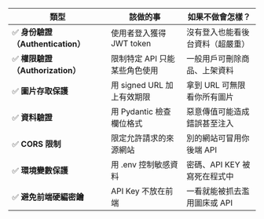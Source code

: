| 類型                         | 該做的事                | 如果不做會怎樣？           |
| -------------------------- | ------------------- | ------------------ |
| ✅ **身份驗證（Authentication）** | 使用者登入獲得 JWT token   | 沒有登入也能看後台資料（超嚴重）   |
| ✅ **權限驗證（Authorization）**  | 限制特定 API 只能某些角色使用   | 一般用戶可刪除商品、上架資料     |
| ✅ **圖片存取保護**               | 用 signed URL 加上有效期限 | 拿到 URL 可無限看你所有圖片   |
| ✅ **資料驗證**                 | 用 Pydantic 檢查欄位格式   | 惡意傳值可能造成錯誤甚至注入     |
| ✅ **CORS 限制**              | 限定允許請求的來源網站         | 別的網站可冒用你後端 API     |
| ✅ **環境變數保護**               | 用 .env 控制敏感資料       | 密碼、API KEY 被寫死在程式中 |
| ✅ **避免前端硬編密鑰**             | API Key 不放在前端       | 一看就能被抓去濫用圖床或 API   |
